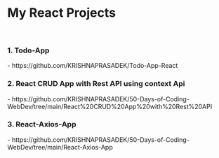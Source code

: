 # My React Projects
<br/>
<h3>1. Todo-App </h3>- https://github.com/KRISHNAPRASADEK/Todo-App-React
<h3>2. React CRUD App with Rest API using context Api </h3>- https://github.com/KRISHNAPRASADEK/50-Days-of-Coding-WebDev/tree/main/React%20CRUD%20App%20with%20Rest%20API
<h3>3. React-Axios-App </h3>- https://github.com/KRISHNAPRASADEK/50-Days-of-Coding-WebDev/tree/main/React-Axios-App
